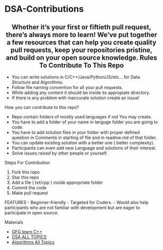# DSA-Contributions
<div align="center">
<h2>Whether it’s your first or fiftieth pull request, there’s always more to learn! We’ve put together a few resources that can help you create quality pull requests, keep your repositories pristine, and build on your open source knowledge.
Rules To Contribute To This Repo</h2>
</div>

- You can write solutions in C/C++/Java/Python/JS/etc... for Data Structure and Algorithms.
- Follow file naming convention for all your pull requests.
- While adding any content it should be inside its appropiate directory.
- If there is any problem with inaccurate solution create an issue!

How you can contribute to this repo?

- Repo contain folders of mostly used languages if not You may create.
- You have to add a folder of your name in languge folder you are going to code.
- You have to add solution files in your folder with proper defined question in Comments in starting of file and in readme.md of that folder.
- You can update existing solution with a better one ( better complexity).
- Participants can even add new Language and solutions of their interest.
- Solve issues raised by other people or yourself.

Steps For Contribution

1. Fork this repo
2. Star this repo
3. Add a file ( txt/cpp ) inside appropriate folder
4. Commit the code
5. Make pull request

FEATURES
    - Beginner-friendly
    - Targeted for Coders.
    - Would also help participants who are not familiar with development but are eager to participate in open source.


Materials
   - [GFG learn C++](https://practice.geeksforgeeks.org/courses/fork-cpp)
- [DSA ALL TOPICS](https://www.geeksforgeeks.org/data-structures)
- [Algorithms All Topics](https://www.geeksforgeeks.org/fundamentals-of-algorithms/)
